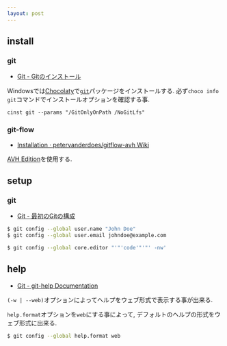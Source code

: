 ```yaml
---
layout: post
---
```


## install

### git

- [Git - Gitのインストール](https://git-scm.com/book/ja/v2/%E4%BD%BF%E3%81%84%E5%A7%8B%E3%82%81%E3%82%8B-Git%E3%81%AE%E3%82%A4%E3%83%B3%E3%82%B9%E3%83%88%E3%83%BC%E3%83%AB)

Windowsでは[Chocolaty](https://chocolatey.org/)で[`git`](https://chocolatey.org/packages/git)パッケージをインストールする.
必ず`choco info git`コマンドでインストールオプションを確認する事.

```
cinst git --params "/GitOnlyOnPath /NoGitLfs"
```

### git-flow

- [Installation · petervanderdoes/gitflow-avh Wiki](https://github.com/petervanderdoes/gitflow-avh/wiki/Installation)

[AVH Edition](https://github.com/petervanderdoes/gitflow-avh)を使用する.

## setup

### git

- [Git - 最初のGitの構成](https://git-scm.com/book/ja/v2/%E4%BD%BF%E3%81%84%E5%A7%8B%E3%82%81%E3%82%8B-%E6%9C%80%E5%88%9D%E3%81%AEGit%E3%81%AE%E6%A7%8B%E6%88%90)

```sh
$ git config --global user.name "John Doe"
$ git config --global user.email johndoe@example.com
```

```sh
$ git config --global core.editor "'"'code'"'"' -nw'
```

## help

- [Git - git-help Documentation](https://git-scm.com/docs/git-help)

`(-w | --web)`オプションによってヘルプをウェブ形式で表示する事が出来る.

`help.format`オプションを`web`にする事によって,
デフォルトのヘルプの形式をウェブ形式に出来る.

```sh
$ git config --global help.format web
```
